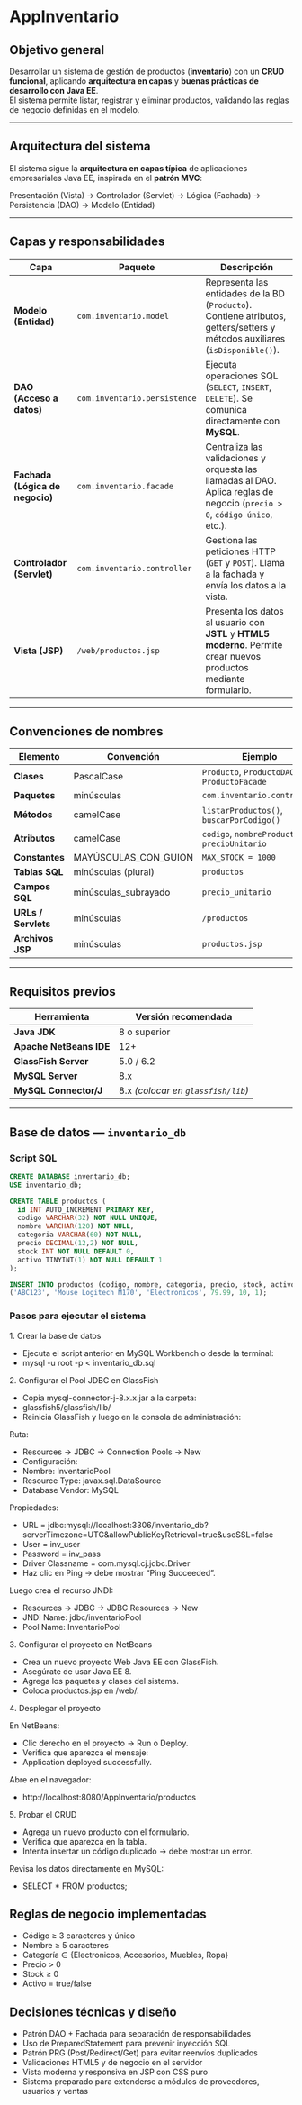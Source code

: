 # AppInventario

## Objetivo general
Desarrollar un sistema de gestión de productos (**inventario**) con un **CRUD funcional**, aplicando **arquitectura en capas** y **buenas prácticas de desarrollo con Java EE**.  
El sistema permite listar, registrar y eliminar productos, validando las reglas de negocio definidas en el modelo.

---

## Arquitectura del sistema
El sistema sigue la **arquitectura en capas típica** de aplicaciones empresariales Java EE, inspirada en el **patrón MVC**:

Presentación (Vista) → Controlador (Servlet) → Lógica (Fachada) → Persistencia (DAO) → Modelo (Entidad)

---

## Capas y responsabilidades

| Capa | Paquete | Descripción |
|------|----------|-------------|
| **Modelo (Entidad)** | `com.inventario.model` | Representa las entidades de la BD (`Producto`). Contiene atributos, getters/setters y métodos auxiliares (`isDisponible()`). |
| **DAO (Acceso a datos)** | `com.inventario.persistence` | Ejecuta operaciones SQL (`SELECT`, `INSERT`, `DELETE`). Se comunica directamente con **MySQL**. |
| **Fachada (Lógica de negocio)** | `com.inventario.facade` | Centraliza las validaciones y orquesta las llamadas al DAO. Aplica reglas de negocio (`precio > 0`, `código único`, etc.). |
| **Controlador (Servlet)** | `com.inventario.controller` | Gestiona las peticiones HTTP (`GET` y `POST`). Llama a la fachada y envía los datos a la vista. |
| **Vista (JSP)** | `/web/productos.jsp` | Presenta los datos al usuario con **JSTL** y **HTML5 moderno**. Permite crear nuevos productos mediante formulario. |

---

## Convenciones de nombres

| Elemento | Convención | Ejemplo |
|-----------|-------------|----------|
| **Clases** | PascalCase | `Producto`, `ProductoDAO`, `ProductoFacade` |
| **Paquetes** | minúsculas | `com.inventario.controller` |
| **Métodos** | camelCase | `listarProductos()`, `buscarPorCodigo()` |
| **Atributos** | camelCase | `codigo`, `nombreProducto`, `precioUnitario` |
| **Constantes** | MAYÚSCULAS_CON_GUION | `MAX_STOCK = 1000` |
| **Tablas SQL** | minúsculas (plural) | `productos` |
| **Campos SQL** | minúsculas_subrayado | `precio_unitario` |
| **URLs / Servlets** | minúsculas | `/productos` |
| **Archivos JSP** | minúsculas | `productos.jsp` |

---

## Requisitos previos

| Herramienta | Versión recomendada |
|--------------|--------------------|
| **Java JDK** | 8 o superior |
| **Apache NetBeans IDE** | 12+ |
| **GlassFish Server** | 5.0 / 6.2 |
| **MySQL Server** | 8.x |
| **MySQL Connector/J** | 8.x *(colocar en `glassfish/lib`)* |

---

## Base de datos — `inventario_db`

### Script SQL

```sql
CREATE DATABASE inventario_db;
USE inventario_db;

CREATE TABLE productos (
  id INT AUTO_INCREMENT PRIMARY KEY,
  codigo VARCHAR(32) NOT NULL UNIQUE,
  nombre VARCHAR(120) NOT NULL,
  categoria VARCHAR(60) NOT NULL,
  precio DECIMAL(12,2) NOT NULL,
  stock INT NOT NULL DEFAULT 0,
  activo TINYINT(1) NOT NULL DEFAULT 1
);

INSERT INTO productos (codigo, nombre, categoria, precio, stock, activo) VALUES
('ABC123', 'Mouse Logitech M170', 'Electronicos', 79.99, 10, 1);


```
### Pasos para ejecutar el sistema
1️. Crear la base de datos

- Ejecuta el script anterior en MySQL Workbench o desde la terminal:
- mysql -u root -p < inventario_db.sql

2️. Configurar el Pool JDBC en GlassFish
- Copia mysql-connector-j-8.x.x.jar a la carpeta:
- glassfish5/glassfish/lib/
- Reinicia GlassFish y luego en la consola de administración:

Ruta:

- Resources → JDBC → Connection Pools → New
- Configuración:
- Nombre: InventarioPool
- Resource Type: javax.sql.DataSource
- Database Vendor: MySQL

Propiedades:

- URL = jdbc:mysql://localhost:3306/inventario_db?serverTimezone=UTC&allowPublicKeyRetrieval=true&useSSL=false
- User = inv_user
- Password = inv_pass
- Driver Classname = com.mysql.cj.jdbc.Driver
- Haz clic en Ping → debe mostrar “Ping Succeeded”.

Luego crea el recurso JNDI:

- Resources → JDBC → JDBC Resources → New
- JNDI Name: jdbc/inventarioPool
- Pool Name: InventarioPool

3️. Configurar el proyecto en NetBeans

- Crea un nuevo proyecto Web Java EE con GlassFish.
- Asegúrate de usar Java EE 8.
- Agrega los paquetes y clases del sistema.
- Coloca productos.jsp en /web/.

4️. Desplegar el proyecto

En NetBeans:
- Clic derecho en el proyecto → Run o Deploy.
- Verifica que aparezca el mensaje:
- Application deployed successfully.

Abre en el navegador:
- http://localhost:8080/AppInventario/productos

5️. Probar el CRUD

- Agrega un nuevo producto con el formulario.
- Verifica que aparezca en la tabla.
- Intenta insertar un código duplicado → debe mostrar un error.

Revisa los datos directamente en MySQL:
- SELECT * FROM productos;

## Reglas de negocio implementadas

- Código ≥ 3 caracteres y único
- Nombre ≥ 5 caracteres
- Categoría ∈ {Electronicos, Accesorios, Muebles, Ropa}
- Precio > 0
- Stock ≥ 0
- Activo = true/false

## Decisiones técnicas y diseño

- Patrón DAO + Fachada para separación de responsabilidades
- Uso de PreparedStatement para prevenir inyección SQL
- Patrón PRG (Post/Redirect/Get) para evitar reenvíos duplicados
- Validaciones HTML5 y de negocio en el servidor
- Vista moderna y responsiva en JSP con CSS puro
- Sistema preparado para extenderse a módulos de proveedores, usuarios y ventas
